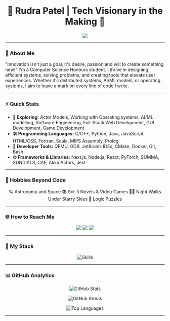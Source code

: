 <!-- This is my about section done in html and css-->
<h1 align="center">
  🚀 Rudra Patel | Tech Visionary in the Making 🌌
</h1>
<p align="center">
  <img src="https://readme-typing-svg.herokuapp.com?font=Roboto&size=28&duration=3000&pause=500&color=03FCEC&center=true&vCenter=true&width=500&lines=Systems+Engineer+%7C+AI+Explorer;Kernel+Tinkerer+%7C+Software+Architect;Building+Tomorrow's+Tech+Today!">
</p>

---
### 🌌 About Me
"Innovation isn't just a goal; it's desire, passion and will to create something new!"
I'm a Computer Science Honours student. I thrive in designing efficient systems, solving problems, and creating tools that elevate user experiences. Whether it's distributed systems, AI/ML models, or operating systems, I aim to leave a mark on every line of code I write. 

---

### ⚡ Quick Stats
- **🔭 Exploring:** Actor Models, Working with Operating systems, AI/ML modelling, Software Engineering, Full-Stack Web Development, GUI Development, Game Development
- **🛠️ Programming Languages:** C/C++, Python, Java, JavaScript, HTML/CSS, Fortran, Scala, MIPS Assembly, Prolog
- **🔭 Developer Tools:** QEMU, GDB, JetBrains IDEs, CMake, Docker, Git, Bash
- **⚙️ Frameworks & Libraries:** Next.js, Node.js, React, PyTorch, SUMMA, SUNDIALS, CAF, Akka Actors, Jest

---

### 🌌 Hobbies Beyond Code
<p align="center">
  🪐 Astronomy and Space 
  📚 Sci-fi Novels & Video Games
  🚶‍♂️ Night Walks Under Starry Skies  
   🧩 Logic Puzzles  
</p>

---

### 🌐 How to Reach Me
<p align="center">
  <a href="mailto:patelrudra866@gmail.com.com"><img src="https://img.shields.io/badge/Email-D14836?style=for-the-badge&logo=gmail&logoColor=white"></a>
  <a href="https://www.linkedin.com/in/rudra-patel-2980582a3/"><img src="https://img.shields.io/badge/LinkedIn-0077B5?style=for-the-badge&logo=linkedin&logoColor=white"></a>
  <a href="https://rudrapatel.dev"><img src="https://img.shields.io/badge/Portfolio-24292e?style=for-the-badge&logo=githubpages&logoColor=white"></a>
</p>

---

### 🌟 My Stack
<p align="center">
  <img src="https://skillicons.dev/icons?i=python,cpp,c,cs,java,linux,git,vim,mysql,aws" alt="Skills">
</p>

---

### 📊 GitHub Analytics
<p align="center">
  <img src="https://github-readme-stats.vercel.app/api?username=Rudra866&show_icons=true&theme=tokyonight" alt="GitHub Stats">
</p>
<p align="center">
  <img src="https://github-readme-streak-stats.herokuapp.com/?user=Rudra866&theme=tokyonight" alt="GitHub Streak">
</p>
<p align="center">
  <img src="https://github-readme-stats.vercel.app/api/top-langs/?username=Rudra866&layout=compact&theme=tokyonight" alt="Top Languages">
</p>

---
